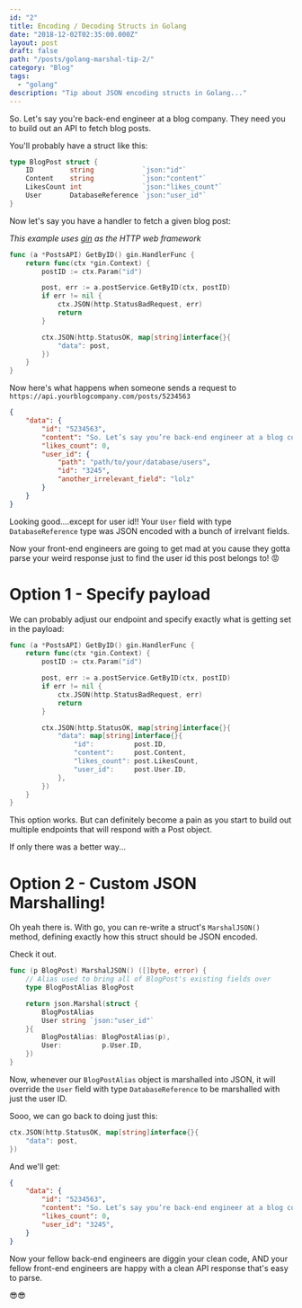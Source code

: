 ```yaml
---
id: "2"
title: Encoding / Decoding Structs in Golang
date: "2018-12-02T02:35:00.000Z"
layout: post
draft: false
path: "/posts/golang-marshal-tip-2/"
category: "Blog"
tags:
  - "golang"
description: "Tip about JSON encoding structs in Golang..."
---
```


So. Let's say you're back-end engineer at a blog company. They need you to build out an API to fetch blog posts.

You'll probably have a struct like this:

```go
type BlogPost struct {
    ID         string            `json:"id"`
    Content    string            `json:"content"`
    LikesCount int               `json:"likes_count"`
    User       DatabaseReference `json:"user_id"`
}
```

Now let's say you have a handler to fetch a given blog post:

*This example uses [gin](https://github.com/gin-gonic/gin) as the HTTP web framework*
```go
func (a *PostsAPI) GetByID() gin.HandlerFunc {
	return func(ctx *gin.Context) {
		postID := ctx.Param("id")

		post, err := a.postService.GetByID(ctx, postID)
		if err != nil {
			ctx.JSON(http.StatusBadRequest, err)
			return
		}

		ctx.JSON(http.StatusOK, map[string]interface{}{
			"data": post,
		})
	}
}
```

Now here's what happens when someone sends a request to `https://api.yourblogcompany.com/posts/5234563`
```json
{
	"data": {
		"id": "5234563",
		"content": "So. Let’s say you’re back-end engineer at a blog company...",
		"likes_count": 0,
		"user_id": {
			"path": "path/to/your/database/users",
			"id": "3245",
			"another_irrelevant_field": "lolz"
		}
	}
}
```

Looking good....except for user id!! Your `User` field with type `DatabaseReference` type was JSON encoded with a bunch of irrelvant fields.

Now your front-end engineers are going to get mad at you cause they gotta parse your weird response just to find the user id this post belongs to! 😡

# Option 1 - Specify payload

We can probably adjust our endpoint and specify exactly what is getting set in the payload:
```go
func (a *PostsAPI) GetByID() gin.HandlerFunc {
	return func(ctx *gin.Context) {
		postID := ctx.Param("id")

		post, err := a.postService.GetByID(ctx, postID)
		if err != nil {
			ctx.JSON(http.StatusBadRequest, err)
			return
		}

		ctx.JSON(http.StatusOK, map[string]interface{}{
			"data": map[string]interface{}{
				"id":          post.ID,
				"content":     post.Content,
				"likes_count": post.LikesCount,
				"user_id":     post.User.ID,
			},
		})
	}
}
```

This option works. But can definitely become a pain as you start to build out multiple endpoints that will respond with a Post object.

If only there was a better way...

# Option 2 - Custom JSON Marshalling!

Oh yeah there is. With go, you can re-write a struct's `MarshalJSON()` method, defining exactly how this struct should be JSON encoded.

Check it out.

```go
func (p BlogPost) MarshalJSON() ([]byte, error) {
	// Alias used to bring all of BlogPost's existing fields over
	type BlogPostAlias BlogPost

	return json.Marshal(struct {
		BlogPostAlias
		User string `json:"user_id"`
	}{
		BlogPostAlias: BlogPostAlias(p),
		User:          p.User.ID,
	})
}
```

Now, whenever our `BlogPostAlias` object is marshalled into JSON, it will override the `User` field with type `DatabaseReference` to be marshalled with just the user ID.

Sooo, we can go back to doing just this:
```go
ctx.JSON(http.StatusOK, map[string]interface{}{
	"data": post,
})
```

And we'll get:
```json
{
	"data": {
		"id": "5234563",
		"content": "So. Let’s say you’re back-end engineer at a blog company...",
		"likes_count": 0,
		"user_id": "3245",
	}
}
```

Now your fellow back-end engineers are diggin your clean code, AND your fellow front-end engineers are happy with a clean API response that's easy to parse.

😎😎
